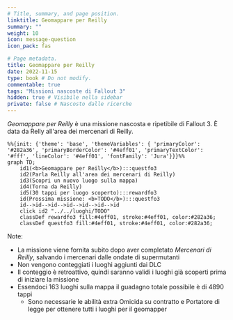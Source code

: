 ```yaml
---
# Title, summary, and page position.
linktitle: Geomappare per Reilly
summary: ""
weight: 10
icon: message-question
icon_pack: fas

# Page metadata.
title: Geomappare per Reilly
date: 2022-11-15
type: book # Do not modify.
commentable: true
tags: "Missioni nascoste di Fallout 3"
hidden: true # Visibile nella sidebar
private: false # Nascosto dalle ricerche
---
```


*Geomappare per Reilly* è una missione nascosta e ripetibile di Fallout 3. È data da Relly all'area dei mercenari di Reilly.



```mermaid
%%{init: {'theme': 'base', 'themeVariables': { 'primaryColor': '#282a36', 'primaryBorderColor': '#4eff01', 'primaryTextColor': '#fff', 'lineColor': '#4eff01', 'fontFamily': 'Jura'}}}%%
graph TD;
    id1(<b>Geomappare per Reilly</b>):::questfo3
    id2(Parla Reilly all'area dei mercenari di Reilly)
    id3(Scopri un nuovo luogo sulla mappa)
    id4(Torna da Reilly)
    id5(30 tappi per luogo scoperto):::rewardfo3
    id(Prossima missione: <b>TODO</b>):::questfo3
    id-->id-->id-->id-->id-->id-->id
    click id2 "../../luoghi/TODO"
    classDef rewardfo3 fill:#4eff01, stroke:#4eff01, color:#282a36;
    classDef questfo3 fill:#4eff01, stroke:#4eff01, color:#282a36;
```

Note:
- La missione viene fornita subito dopo aver completato *Mercenari di Reilly*, salvando i mercenari dalle ondate di supermutanti 
- Non vengono conteggiati i luoghi aggiunti dai DLC
- Il conteggio è retroattivo, quindi saranno validi i luoghi già scoperti prima di iniziare la missione
- Essendoci 163 luoghi sulla mappa il guadagno totale possibile è di 4890 tappi
  - Sono necessarie le abilità extra Omicida su contratto e Portatore di legge per ottenere tutti i luoghi per il geomapper 
